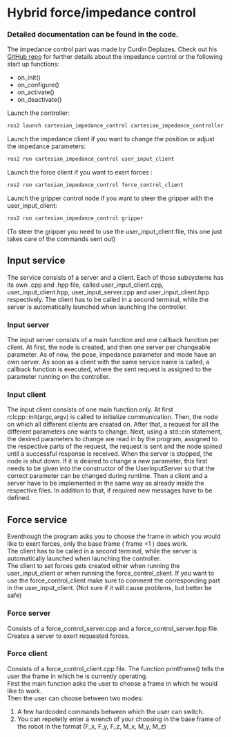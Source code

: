 # Hybrid force/impedance control
### Detailed documentation can be found in the code. 
The impedance control part was made by Curdin Deplazes. Check out his [GitHub repo](https://github.com/CurdinDeplazes/cartesian_impedance_control) for further details about the impedance control or the following start up functions:
- on_init()
- on_configure()
- on_activate()
- on_deactivate()


Launch the controller: <br />
```bash
ros2 launch cartesian_impedance_control cartesian_impedance_controller.launch.py
```

Launch the impedance client if you want to change the position or adjust the impedance parameters: <br />
``` bash
ros2 run cartesian_impedance_control user_input_client 
```

Launch the force client if you want to exert forces : <br />
``` bash
ros2 run cartesian_impedance_control force_control_client 
```

Launch the gripper control node if you want to steer the gripper with the user_input_client: <br />
``` bash
ros2 run cartesian_impedance_control gripper 
```
(To steer the gripper you need to use the user_input_client file, this one just takes care of the commands sent out)

## Input service

The service consists of a server and a client. Each of those subsystems has its own .cpp and .hpp file, called user_input_client.cpp, user_input_client.hpp, user_input_server.cpp and user_input_client.hpp respectively. The client has to be called in a second terminal, while the server is automatically launched when launching the controller.

### Input server

The input server consists of a main function and one callback function per client. At first, the node is created, and then one server per changeable parameter. As of now, the pose, impedance parameter and mode have an own server. As soon as a client with the same service name is called, a callback function is executed, where the sent request is assigned to the parameter running on the controller.

### Input client
The input client consists of one main function only. At first rclcpp::init(argc,argv) is called to initialize communication. Then, the node on which all different clients are created on. After that, a request for all the different parameters one wants to change. Next, using a std::cin statement, the desired parameters to change are read in by the program, assigned to the respective parts of the request, the request is sent and the node spined until a successful response is received. When the server is stopped, the node is shut down. If it is desired to change a new parameter, this first needs to be given into the constructor of the UserInputServer so that the correct parameter can be changed during runtime. Then a client and a server have to be implemented in the same way as already inside the respective files. In addition to that, if required new messages have to be defined.

## Force service
Eventhough the program asks you to choose the frame in which you would like to exert forces, only the base frame ( frame =1 ) does work.  
The client has to be called in a second terminal, while the server is automatically launched when launching the controller.  
The client to set forces gets created either when running the user_input_client or when running the force_control_client. If you want to use the force_control_client make sure to comment the corresponding part in the user_input_client. (Not sure if it will cause problems, but better be safe) 

### Force server
Consists of a force_control_server.cpp and a force_control_server.hpp file.
Creates a server to exert requested forces.

### Force client
Consists of a force_control_client.cpp file. 
The function printframe() tells the user the frame in which he is currently operating.  
First the main function asks the user to choose a frame in which he would like to work.  
Then the user can choose between two modes:  
1. A few hardcoded commands between which the user can switch.  
2. You can repetetly enter a wrench of your choosing in the base frame of the robot in the format (F_x, F_y, F_z, M_x, M_y, M_z)
